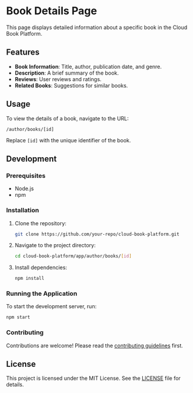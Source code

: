 # Book Details Page

This page displays detailed information about a specific book in the Cloud Book Platform.

## Features

- **Book Information**: Title, author, publication date, and genre.
- **Description**: A brief summary of the book.
- **Reviews**: User reviews and ratings.
- **Related Books**: Suggestions for similar books.

## Usage

To view the details of a book, navigate to the URL:

```
/author/books/[id]
```

Replace `[id]` with the unique identifier of the book.

## Development

### Prerequisites

- Node.js
- npm

### Installation

1. Clone the repository:
    ```bash
    git clone https://github.com/your-repo/cloud-book-platform.git
    ```
2. Navigate to the project directory:
    ```bash
    cd cloud-book-platform/app/author/books/[id]
    ```
3. Install dependencies:
    ```bash
    npm install
    ```

### Running the Application

To start the development server, run:
```bash
npm start
```

### Contributing

Contributions are welcome! Please read the [contributing guidelines](../../CONTRIBUTING.md) first.

## License

This project is licensed under the MIT License. See the [LICENSE](../../LICENSE) file for details.
